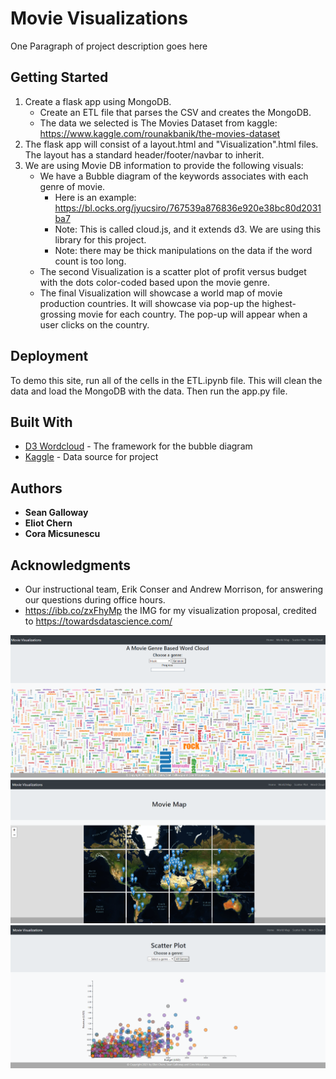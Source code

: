 # Movie Visualizations

One Paragraph of project description goes here

## Getting Started

1. Create a flask app using MongoDB.
    * Create an ETL file that parses the CSV and creates the MongoDB.
    * The data we selected is The Movies Dataset from kaggle: <https://www.kaggle.com/rounakbanik/the-movies-dataset>
2. The flask app will consist of a layout.html and "Visualization".html files. The layout has a standard header/footer/navbar to inherit.
3. We are using Movie DB information to provide the following visuals:
    * We have a Bubble diagram of the keywords associates with each genre of movie.
        * Here is an example: <https://bl.ocks.org/jyucsiro/767539a876836e920e38bc80d2031ba7>
        * Note: This is called cloud.js, and it extends d3. We are using this library for this project.
        * Note: there may be thick manipulations on the data if the word count is too long.
    * The second Visualization is a scatter plot of profit versus budget with the dots color-coded based upon the movie genre.
    * The final Visualization will showcase a world map of movie production countries. It will showcase via pop-up the highest-grossing movie for each country. The pop-up will appear when a user clicks on the country.

## Deployment

To demo this site, run all of the cells in the ETL.ipynb file. This will clean the data and load the MongoDB with the data. Then run the app.py file.

## Built With

* [D3 Wordcloud](https://bl.ocks.org/jyucsiro/767539a876836e920e38bc80d2031ba7) - The framework for the bubble diagram
* [Kaggle](https://www.kaggle.com/rounakbanik/the-movies-dataset) - Data source for project

## Authors

* **Sean Galloway**
* **Eliot Chern**
* **Cora Micsunescu**

## Acknowledgments

* Our instructional team, Erik Conser and Andrew Morrison, for answering our questions during office hours.
* <https://ibb.co/zxFhyMp> the IMG for my visualization proposal, credited to <https://towardsdatascience.com/>

![Cloud_Chart](static/img/cloud.png)
![World_Map](static/img/maps.png)
![Scatter_Plot](static/img/scatter.png)
